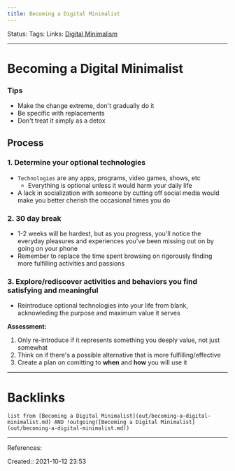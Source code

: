 ```yaml
---
title: Becoming a Digital Minimalist
---
```

Status: 
Tags: 
Links: [Digital Minimalism](out/kindle-highlights/digital-minimalism.md)
___
# Becoming a Digital Minimalist
### Tips
- Make the change extreme, don't gradually do it
- Be specific with replacements
- Don't treat it simply as a detox
## Process
### 1. Determine your optional technologies
- `Technologies` are any apps, programs, video games, shows, etc
	- Everything is optional unless it would harm your daily life
- A lack in socialization with someone by cutting off social media would make you better cherish the occasional times you do
### 2. 30 day break
- 1-2 weeks will be hardest, but as you progress, you'll notice the everyday pleasures and experiences you've been missing out on by going on your phone
- Remember to replace the time spent browsing on rigorously finding more fulfilling activities and passions
### 3. Explore/rediscover activities and behaviors you find satisfying and meaningful
- Reintroduce optional technologies into your life from blank, acknowleding the purpose and maximum value it serves

**Assessment:**
1. Only re-introduce if it represents something you deeply value, not just somewhat
2. Think on if there's a possible alternative that is more fulfilling/effective
3. Create a plan on comitting to **when** and **how** you will use it
___
# Backlinks
```dataview
list from [Becoming a Digital Minimalist](out/becoming-a-digital-minimalist.md) AND !outgoing([Becoming a Digital Minimalist](out/becoming-a-digital-minimalist.md))
```
___
References:

Created:: 2021-10-12 23:53
